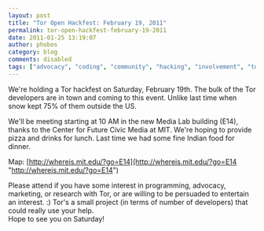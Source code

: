 ```yaml
---
layout: post
title: "Tor Open Hackfest: February 19, 2011"
permalink: tor-open-hackfest-february-19-2011
date: 2011-01-25 13:19:07
author: phobos
category: blog
comments: disabled
tags: ["advocacy", "coding", "community", "hacking", "involvement", "tor"]
---
```


We're holding a Tor hackfest on Saturday, February 19th. The bulk of the Tor developers are in town and coming to this event. Unlike last time when snow kept 75% of them outside the US.

We'll be meeting starting at 10 AM in the new Media Lab building (E14), thanks to the Center for Future Civic Media at MIT. We're hoping to provide pizza and drinks for lunch. Last time we had some fine Indian food for dinner.

Map: [http://whereis.mit.edu/?go=E14](http://whereis.mit.edu/?go=E14 "http://whereis.mit.edu/?go=E14")

Please attend if you have some interest in programming, advocacy, marketing, or research with Tor, or are willing to be persuaded to entertain an interest. :) Tor's a small project (in terms of number of developers) that could really use your help.  
 Hope to see you on Saturday!
